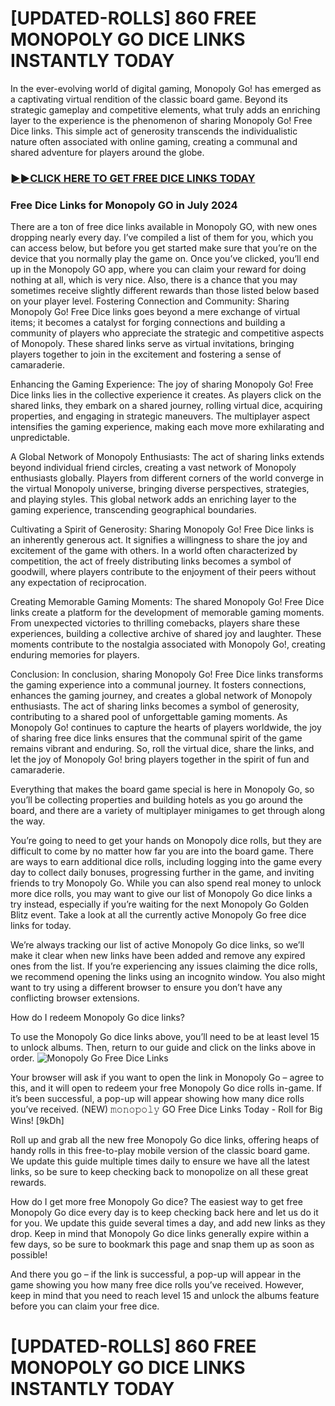 # [UPDATED-ROLLS] 860 FREE MONOPOLY GO DICE LINKS INSTANTLY TODAY
In the ever-evolving world of digital gaming, Monopoly Go! has emerged as a captivating virtual rendition of the classic board game. Beyond its strategic gameplay and competitive elements, what truly adds an enriching layer to the experience is the phenomenon of sharing Monopoly Go! Free Dice links. This simple act of generosity transcends the individualistic nature often associated with online gaming, creating a communal and shared adventure for players around the globe.

### [►►CLICK HERE TO GET FREE DICE LINKS TODAY](https://defiscalisation-2019.org/event/monopoly-go-free-dice-links-daily-updated/)

### Free Dice Links for Monopoly GO in July 2024

There are a ton of free dice links available in Monopoly GO, with new ones dropping nearly every day. I’ve compiled a list of them for you, which you can access below, but before you get started make sure that you’re on the device that you normally play the game on. Once you’ve clicked, you’ll end up in the Monopoly GO app, where you can claim your reward for doing nothing at all, which is very nice. Also, there is a chance that you may sometimes receive slightly different rewards than those listed below based on your player level.
Fostering Connection and Community: Sharing Monopoly Go! Free Dice links goes beyond a mere exchange of virtual items; it becomes a catalyst for forging connections and building a community of players who appreciate the strategic and competitive aspects of Monopoly. These shared links serve as virtual invitations, bringing players together to join in the excitement and fostering a sense of camaraderie.

Enhancing the Gaming Experience: The joy of sharing Monopoly Go! Free Dice links lies in the collective experience it creates. As players click on the shared links, they embark on a shared journey, rolling virtual dice, acquiring properties, and engaging in strategic maneuvers. The multiplayer aspect intensifies the gaming experience, making each move more exhilarating and unpredictable.

A Global Network of Monopoly Enthusiasts: The act of sharing links extends beyond individual friend circles, creating a vast network of Monopoly enthusiasts globally. Players from different corners of the world converge in the virtual Monopoly universe, bringing diverse perspectives, strategies, and playing styles. This global network adds an enriching layer to the gaming experience, transcending geographical boundaries.

Cultivating a Spirit of Generosity: Sharing Monopoly Go! Free Dice links is an inherently generous act. It signifies a willingness to share the joy and excitement of the game with others. In a world often characterized by competition, the act of freely distributing links becomes a symbol of goodwill, where players contribute to the enjoyment of their peers without any expectation of reciprocation.

Creating Memorable Gaming Moments: The shared Monopoly Go! Free Dice links create a platform for the development of memorable gaming moments. From unexpected victories to thrilling comebacks, players share these experiences, building a collective archive of shared joy and laughter. These moments contribute to the nostalgia associated with Monopoly Go!, creating enduring memories for players.

Conclusion: In conclusion, sharing Monopoly Go! Free Dice links transforms the gaming experience into a communal journey. It fosters connections, enhances the gaming journey, and creates a global network of Monopoly enthusiasts. The act of sharing links becomes a symbol of generosity, contributing to a shared pool of unforgettable gaming moments. As Monopoly Go! continues to capture the hearts of players worldwide, the joy of sharing free dice links ensures that the communal spirit of the game remains vibrant and enduring. So, roll the virtual dice, share the links, and let the joy of Monopoly Go! bring players together in the spirit of fun and camaraderie.

Everything that makes the board game special is here in Monopoly Go, so you’ll be collecting properties and building hotels as you go around the board, and there are a variety of multiplayer minigames to get through along the way.

You’re going to need to get your hands on Monopoly dice rolls, but they are difficult to come by no matter how far you are into the board game. There are ways to earn additional dice rolls, including logging into the game every day to collect daily bonuses, progressing further in the game, and inviting friends to try Monopoly Go. While you can also spend real money to unlock more dice rolls, you may want to give our list of Monopoly Go dice links a try instead, especially if you’re waiting for the next Monopoly Go Golden Blitz event. Take a look at all the currently active Monopoly Go free dice links for today.

We’re always tracking our list of active Monopoly Go dice links, so we’ll make it clear when new links have been added and remove any expired ones from the list. If you’re experiencing any issues claiming the dice rolls, we recommend opening the links using an incognito window. You also might want to try using a different browser to ensure you don’t have any conflicting browser extensions.

How do I redeem Monopoly Go dice links?

To use the Monopoly Go dice links above, you’ll need to be at least level 15 to unlock albums. Then, return to our guide and click on the links above in order.
![Monopoly Go Free Dice Links](https://www.escapistmagazine.com/wp-content/uploads/2023/09/monopoly-go.jpg?fit=1200%2C675)

Your browser will ask if you want to open the link in Monopoly Go – agree to this, and it will open to redeem your free Monopoly Go dice rolls in-game. If it’s been successful, a pop-up will appear showing how many dice rolls you’ve received. (NEW) 𝚖𝚘𝚗𝚘𝚙𝚘𝚕𝚢 GO Free Dice Links Today - Roll for Big Wins! [9kDh]

Roll up and grab all the new free Monopoly Go dice links, offering heaps of handy rolls in this free-to-play mobile version of the classic board game. We update this guide multiple times daily to ensure we have all the latest links, so be sure to keep checking back to monopolize on all these great rewards.

How do I get more free Monopoly Go dice? The easiest way to get free Monopoly Go dice every day is to keep checking back here and let us do it for you. We update this guide several times a day, and add new links as they drop. Keep in mind that Monopoly Go dice links generally expire within a few days, so be sure to bookmark this page and snap them up as soon as possible!

And there you go – if the link is successful, a pop-up will appear in the game showing you how many free dice rolls you’ve received. However, keep in mind that you need to reach level 15 and unlock the albums feature before you can claim your free dice.
# [UPDATED-ROLLS] 860 FREE MONOPOLY GO DICE LINKS INSTANTLY TODAY
